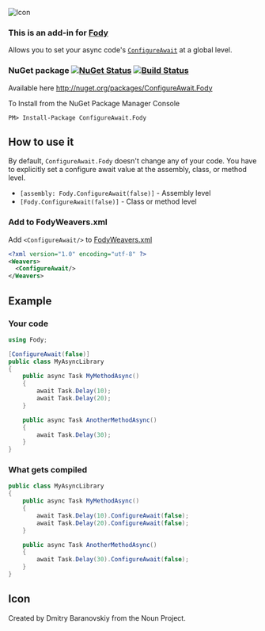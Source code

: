 ![Icon](https://raw.github.com/Fody/ConfigureAwait/master/package_icon.png)


### This is an add-in for [Fody](https://github.com/Fody/Fody/)

Allows you to set your async code's [`ConfigureAwait`](https://msdn.microsoft.com/en-us/library/system.threading.tasks.task.configureawait) at a global level.


### NuGet package [![NuGet Status](http://img.shields.io/nuget/v/ConfigureAwait.Fody.svg?style=flat-square)](https://www.nuget.org/packages/ConfigureAwait.Fody/) [![Build Status](https://img.shields.io/appveyor/ci/distantcam/ConfigureAwait.svg?style=flat-square)](https://ci.appveyor.com/project/distantcam/configureawait)

Available here http://nuget.org/packages/ConfigureAwait.Fody 

To Install from the NuGet Package Manager Console

```
PM> Install-Package ConfigureAwait.Fody
```


## How to use it

By default, `ConfigureAwait.Fody` doesn't change any of your code. You have to explicitly set a configure await value at the assembly, class, or method level.

 * `[assembly: Fody.ConfigureAwait(false)]` - Assembly level
 * `[Fody.ConfigureAwait(false)]` - Class or method level


### Add to FodyWeavers.xml

Add `<ConfigureAwait/>` to [FodyWeavers.xml](https://github.com/Fody/Fody#add-fodyweaversxml)

```xml
<?xml version="1.0" encoding="utf-8" ?>
<Weavers>
  <ConfigureAwait/>
</Weavers>
```


## Example


### Your code

```csharp
using Fody;

[ConfigureAwait(false)]
public class MyAsyncLibrary
{
    public async Task MyMethodAsync()
    {
        await Task.Delay(10);
        await Task.Delay(20);
    }

    public async Task AnotherMethodAsync()
    {
        await Task.Delay(30);
    }
}
```


### What gets compiled

```csharp
public class MyAsyncLibrary
{
    public async Task MyMethodAsync()
    {
        await Task.Delay(10).ConfigureAwait(false);
        await Task.Delay(20).ConfigureAwait(false);
    }

    public async Task AnotherMethodAsync()
    {
        await Task.Delay(30).ConfigureAwait(false);
    }
}
```


## Icon

Created by Dmitry Baranovskiy from the Noun Project.
